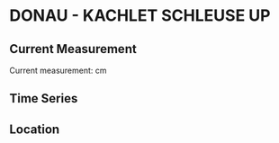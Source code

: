 # DONAU - KACHLET SCHLEUSE UP

## Current Measurement

Current measurement: <Value topic="rivers/pegel-online/DONAU/KACHLET SCHLEUSE UP/measurementValue"/> cm

## Time Series

<TimeSeries topic="rivers/pegel-online/DONAU/KACHLET SCHLEUSE UP/measurementValue" period="week" />

## Location

<WorldMap>
  <Marker lat="48.57822824232616" lon="13.412690329547244" labelTopic="rivers/pegel-online/DONAU/KACHLET SCHLEUSE UP" />
</WorldMap>
